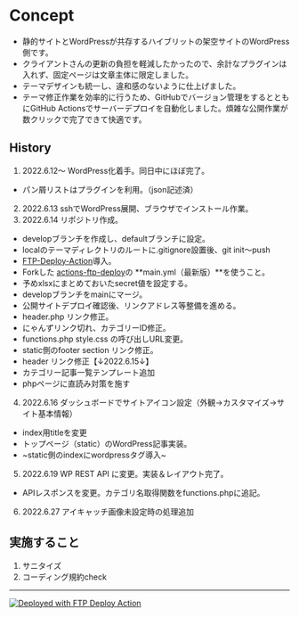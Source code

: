 
# Concept

- 静的サイトとWordPressが共存するハイブリットの架空サイトのWordPress側です。
- クライアントさんの更新の負担を軽減したかったので、余計なプラグインは入れず、固定ページは文章主体に限定しました。
- テーマデザインも統一し、違和感のないように仕上げました。
- テーマ修正作業を効率的に行うため、GitHubでバージョン管理をするとともにGitHub Actionsでサーバーデプロイを自動化しました。煩雑な公開作業が数クリックで完了できて快適です。

## History

1. 2022.6.12〜 WordPress化着手。同日中にほぼ完了。
 - パン屑リストはプラグインを利用。（json記述済）
2. 2022.6.13 sshでWordPress展開、ブラウザでインストール作業。
3. 2022.6.14 リポジトリ作成。
 - developブランチを作成し、defaultブランチに設定。
 - localのテーマディレクトリのルートに.gitignore設置後、git init〜push
 - [FTP-Deploy-Action](https://github.com/SamKirkland/FTP-Deploy-Action)導入。
 - Forkした [actions-ftp-deploy](https://github.com/chum9625/actions-ftp-deploy)の **main.yml（最新版）**を使うこと。
 - 予めxlsxにまとめておいたsecret値を設定する。
 - developブランチをmainにマージ。
 - 公開サイトデプロイ確認後、リンクアドレス等整備を進める。
 - header.php リンク修正。
 - にゃんずリンク切れ、カテゴリーID修正。
 - functions.php style.css の呼び出しURL変更。
 - static側のfooter section リンク修正。 
 - header リンク修正【↓2022.6.15↓】
 - カテゴリー記事一覧テンプレート追加
 - phpページに直読み対策を施す
4. 2022.6.16 ダッシュボードでサイトアイコン設定（外観→カスタマイズ→サイト基本情報）
 - index用titleを変更
 - トップページ（static）のWordPress記事実装。
 - ~static側のindexにwordpressタグ導入~
5. 2022.6.19 WP REST API に変更。実装＆レイアウト完了。
 -  APIレスポンスを変更。カテゴリ名取得関数をfunctions.phpに追記。
6. 2022.6.27 アイキャッチ画像未設定時の処理追加

## 実施すること

1.  サニタイズ
2.  コーディング規約check

---
[<img alt="Deployed with FTP Deploy Action" src="https://img.shields.io/badge/Deployed With-FTP DEPLOY ACTION-%3CCOLOR%3E?style=for-the-badge&color=0077b6">](https://github.com/SamKirkland/FTP-Deploy-Action)
